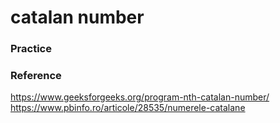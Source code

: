 # catalan number


### Practice



### Reference 
https://www.geeksforgeeks.org/program-nth-catalan-number/
https://www.pbinfo.ro/articole/28535/numerele-catalane


